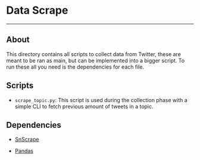 # Data Scrape

---

## About

This directory contains all scripts to collect data from Twitter, these are meant to be ran as main, but can be implemented into a bigger script.
To run these all you need is the dependencies for each file.

## Scripts
- `scrape_topic.py`: This script is used during the collection phase with a simple CLI to fetch previous amount of tweets in a topic.

## Dependencies

- [SnScrape](https://github.com/JustAnotherArchivist/snscrape)

- [Pandas](https://pandas.pydata.org/)
